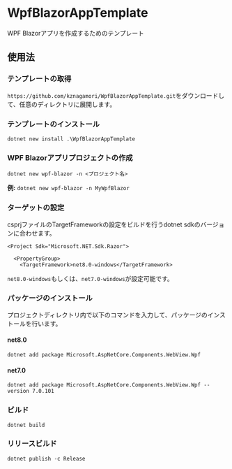 # WpfBlazorAppTemplate
WPF Blazorアプリを作成するためのテンプレート

## 使用法

### テンプレートの取得

`https://github.com/kznagamori/WpfBlazorAppTemplate.git`をダウンロードして、任意のディレクトリに展開します。

### テンプレートのインストール

`dotnet new install .\WpfBlazorAppTemplate`

### WPF Blazorアプリプロジェクトの作成

`dotnet new wpf-blazor -n <プロジェクト名>`

**例:** `dotnet new wpf-blazor -n MyWpfBlazor`

### ターゲットの設定

csprjファイルのTargetFrameworkの設定をビルドを行うdotnet sdkのバージョンに合わせます。

```
<Project Sdk="Microsoft.NET.Sdk.Razor">

  <PropertyGroup>
    <TargetFramework>net8.0-windows</TargetFramework>
```

`net8.0-windows`もしくは、`net7.0-windows`が設定可能です。

### パッケージのインストール

プロジェクトディレクトリ内で以下のコマンドを入力して、パッケージのインストールを行います。

#### net8.0
```
dotnet add package Microsoft.AspNetCore.Components.WebView.Wpf
```

#### net7.0
```
dotnet add package Microsoft.AspNetCore.Components.WebView.Wpf --version 7.0.101
```

### ビルド

```
dotnet build
```

### リリースビルド

```
dotnet publish -c Release
```

